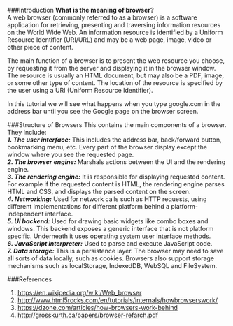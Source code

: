 ###Introduction
**What is the meaning of browser?**<br>
A web browser (commonly referred to as a browser) is a software application for retrieving, presenting and traversing information resources on the World Wide Web. An information resource is identified by a Uniform Resource Identifier (URI/URL) and may be a web page, image, video or other piece of content.

The main function of a browser is to present the web resource you choose, by requesting it from the server and displaying it in the browser window. The resource is usually an HTML document, but may also be a PDF, image, or some other type of content. The location of the resource is specified by the user using a URI (Uniform Resource Identifier).

In this tutorial we will see what happens when you type google.com in the address bar until you see the Google page on the browser screen.

###Structure of Browsers
This contains the main components of a browser. They Include:<br>
    _**1. The user interface:**_ This includes the address bar, back/forward button, bookmarking menu, etc. Every part of the browser display except the window where you see the requested page.<br>
    _**2. The browser engine:**_ Marshals actions between the UI and the rendering engine.<br>
    _**3. The rendering engine:**_ It is responsible for displaying requested content. For example if the requested content is HTML, the rendering engine parses HTML and CSS, and displays the parsed content on the screen.<br>
    _**4. Networking:**_ Used for network calls such as HTTP requests, using different implementations for different platform behind a platform-independent interface.<br>
    _**5. UI backend:**_ Used for drawing basic widgets like combo boxes and windows. This backend exposes a generic interface that is not platform specific. Underneath it uses operating system user interface methods.<br>
    _**6. JavaScript interpreter:**_ Used to parse and execute JavaScript code.<br>
    _**7. Data storage:**_ This is a persistence layer. The browser may need to save all sorts of data locally, such as cookies. Browsers also support storage mechanisms such as localStorage, IndexedDB, WebSQL and FileSystem.


###References
1. https://en.wikipedia.org/wiki/Web_browser
2. http://www.html5rocks.com/en/tutorials/internals/howbrowserswork/
3. https://dzone.com/articles/how-browsers-work-behind
4. http://grosskurth.ca/papers/browser-refarch.pdf
